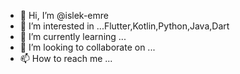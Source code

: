 - 👋 Hi, I’m @islek-emre
- 👀 I’m interested in ...Flutter,Kotlin,Python,Java,Dart
- 🌱 I’m currently learning ...
- 💞️ I’m looking to collaborate on ...
- 📫 How to reach me ...

<!---
islek-emre/islek-emre is a ✨ special ✨ repository because its `README.md` (this file) appears on your GitHub profile.
You can click the Preview link to take a look at your changes.
--->
